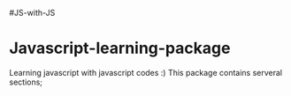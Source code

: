 ﻿#JS-with-JS
# Javascript-learning-package
Learning javascript with javascript codes :)
This package contains serveral sections;
